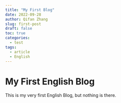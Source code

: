 ```yaml
---
title: "My First Blog"
date: 2022-09-28
author: Qifan Zhang
slug: first-post
draft: false
toc: true
categories:
  - test
tags:
  - article
  - English
---
```


# My First English Blog
This is my very first English Blog, but nothing is there.